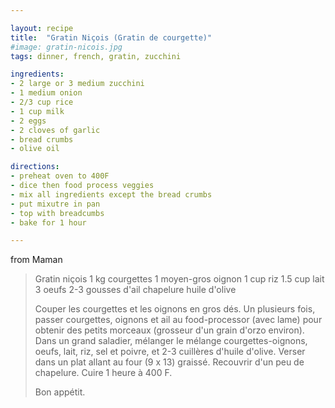 ```yaml
---

layout: recipe
title:  "Gratin Niçois (Gratin de courgette)"
#image: gratin-nicois.jpg
tags: dinner, french, gratin, zucchini

ingredients:
- 2 large or 3 medium zucchini
- 1 medium onion
- 2/3 cup rice
- 1 cup milk
- 2 eggs
- 2 cloves of garlic
- bread crumbs
- olive oil

directions:
- preheat oven to 400F
- dice then food process veggies
- mix all ingredients except the bread crumbs
- put mixutre in pan
- top with breadcumbs
- bake for 1 hour

---
```


from Maman

> Gratin niçois
> 1 kg courgettes
> 1 moyen-gros oignon
> 1 cup riz
> 1.5 cup lait
> 3 oeufs
> 2-3 gousses d'ail
> chapelure
> huile d'olive
>
> Couper les courgettes et les oignons en gros dés. Un plusieurs fois, passer courgettes, oignons et ail au food-processor (avec lame) pour obtenir des petits morceaux (grosseur d'un grain d'orzo environ). Dans un grand saladier, mélanger le mélange courgettes-oignons, oeufs, lait, riz, sel et poivre, et 2-3 cuillères d'huile d'olive. Verser dans un plat allant au four  (9 x 13) graissé. Recouvrir d'un peu de chapelure. Cuire 1 heure à 400 F.
>
> Bon appétit.
